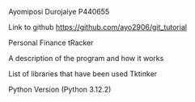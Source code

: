 Ayomiposi Durojaiye
P440655

Link to github https://github.com/ayo2906/git_tutorial

Personal Finance tRacker

A description of the program and how it works


List of libraries that have been used
Tktinker


Python Version (Python 3.12.2)
